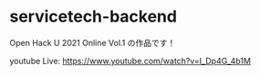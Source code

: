 # servicetech-backend
Open Hack U 2021 Online Vol.1 の作品です！

youtube Live: https://www.youtube.com/watch?v=I_Dp4G_4b1M


